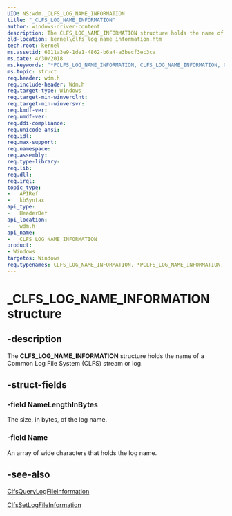 ```yaml
---
UID: NS:wdm._CLFS_LOG_NAME_INFORMATION
title: "_CLFS_LOG_NAME_INFORMATION"
author: windows-driver-content
description: The CLFS_LOG_NAME_INFORMATION structure holds the name of a Common Log File System (CLFS) stream or log.
old-location: kernel\clfs_log_name_information.htm
tech.root: kernel
ms.assetid: 6011a3e9-1de1-4862-b6a4-a3becf3ec3ca
ms.date: 4/30/2018
ms.keywords: "*PCLFS_LOG_NAME_INFORMATION, CLFS_LOG_NAME_INFORMATION, CLFS_LOG_NAME_INFORMATION structure [Kernel-Mode Driver Architecture], PCLFS_LOG_NAME_INFORMATION, PCLFS_LOG_NAME_INFORMATION structure pointer [Kernel-Mode Driver Architecture], PPCLFS_LOG_NAME_INFORMATION, PPCLFS_LOG_NAME_INFORMATION structure pointer [Kernel-Mode Driver Architecture], _CLFS_LOG_NAME_INFORMATION, kernel.clfs_log_name_information, kstruct_a_381305d2-8396-4f34-b981-0ba3eb732cd1.xml, wdm/CLFS_LOG_NAME_INFORMATION, wdm/PCLFS_LOG_NAME_INFORMATION, wdm/PPCLFS_LOG_NAME_INFORMATION"
ms.topic: struct
req.header: wdm.h
req.include-header: Wdm.h
req.target-type: Windows
req.target-min-winverclnt: 
req.target-min-winversvr: 
req.kmdf-ver: 
req.umdf-ver: 
req.ddi-compliance: 
req.unicode-ansi: 
req.idl: 
req.max-support: 
req.namespace: 
req.assembly: 
req.type-library: 
req.lib: 
req.dll: 
req.irql: 
topic_type:
-	APIRef
-	kbSyntax
api_type:
-	HeaderDef
api_location:
-	wdm.h
api_name:
-	CLFS_LOG_NAME_INFORMATION
product:
- Windows
targetos: Windows
req.typenames: CLFS_LOG_NAME_INFORMATION, *PCLFS_LOG_NAME_INFORMATION, PPCLFS_LOG_NAME_INFORMATION
---
```


# _CLFS_LOG_NAME_INFORMATION structure


## -description


The <b>CLFS_LOG_NAME_INFORMATION</b> structure holds the name of a Common Log File System (CLFS) stream or log.


## -struct-fields




### -field NameLengthInBytes

The size, in bytes, of the log name.


### -field Name

An array of wide characters that holds the log name. 


## -see-also




<a href="https://msdn.microsoft.com/library/windows/hardware/ff541679">ClfsQueryLogFileInformation</a>



<a href="https://msdn.microsoft.com/library/windows/hardware/ff541761">ClfsSetLogFileInformation</a>
 

 

